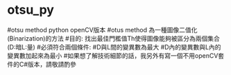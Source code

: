 # otsu_py
#otsu method python openCV版本
#otus method 為一種圖像二值化(Binarization)的方法
#目的: 找出最佳門檻值Th使得圖像能夠被區分為兩個集合(D:暗L:量)
#必須符合兩個條件:
#D與L間的變異數為最大
#D內的變異數與L內的變異數加起來為最小
#如果想了解技術細節的話，我另外有寫一個不用openCV套件的C#版本，請敬請酌參

